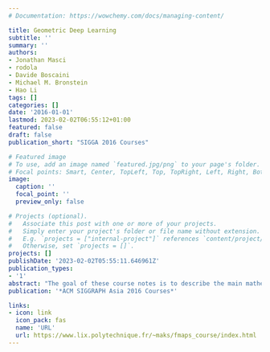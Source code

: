 ```yaml
---
# Documentation: https://wowchemy.com/docs/managing-content/

title: Geometric Deep Learning
subtitle: ''
summary: ''
authors:
- Jonathan Masci
- rodola
- Davide Boscaini
- Michael M. Bronstein
- Hao Li
tags: []
categories: []
date: '2016-01-01'
lastmod: 2023-02-02T06:55:12+01:00
featured: false
draft: false
publication_short: "SIGGA 2016 Courses"

# Featured image
# To use, add an image named `featured.jpg/png` to your page's folder.
# Focal points: Smart, Center, TopLeft, Top, TopRight, Left, Right, BottomLeft, Bottom, BottomRight.
image:
  caption: ''
  focal_point: ''
  preview_only: false

# Projects (optional).
#   Associate this post with one or more of your projects.
#   Simply enter your project's folder or file name without extension.
#   E.g. `projects = ["internal-project"]` references `content/project/deep-learning/index.md`.
#   Otherwise, set `projects = []`.
projects: []
publishDate: '2023-02-02T05:55:11.646961Z'
publication_types:
- '1'
abstract: "The goal of these course notes is to describe the main mathematical ideas behind geometric deep learning and to provide implementation details for several applications in shape analysis and synthesis, computer vision and computer graphics. The text in the course materials is primarily based on previously published work. With these notes we gather and provide a clear picture of the key concepts and techniques that fall under the umbrella of geometric deep learning, and illustrate the applications they enable. We also aim to provide practical implementation details for the methods presented in these works, as well as suggest further readings and extensions of these ideas."
publication: '*ACM SIGGRAPH Asia 2016 Courses*'

links:
- icon: link
  icon_pack: fas
  name: 'URL'
  url: https://www.lix.polytechnique.fr/~maks/fmaps_course/index.html
---
```

